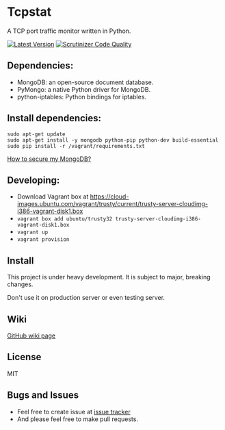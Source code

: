# Tcpstat

A TCP port traffic monitor written in Python.

[![Latest Version](https://img.shields.io/pypi/v/tcpstat.svg?label=pypi)](https://pypi.python.org/pypi/tcpstat/)
[![Scrutinizer Code Quality](https://scrutinizer-ci.com/g/caizixian/tcpstat/badges/quality-score.png?b=master)](https://scrutinizer-ci.com/g/caizixian/tcpstat/?branch=master)

## Dependencies:

* MongoDB: an open-source document database.
* PyMongo: a native Python driver for MongoDB.
* python-iptables: Python bindings for iptables.

## Install dependencies:

```
sudo apt-get update
sudo apt-get install -y mongodb python-pip python-dev build-essential
sudo pip install -r /vagrant/requirements.txt
```

[How to secure my MongoDB?][3]

## Developing:

* Download Vagrant box at https://cloud-images.ubuntu.com/vagrant/trusty/current/trusty-server-cloudimg-i386-vagrant-disk1.box
* `vagrant box add ubuntu/trusty32 trusty-server-cloudimg-i386-vagrant-disk1.box`
* `vagrant up`
* `vagrant provision`

## Install

This project is under heavy development. It is subject to major, breaking changes.

Don't use it on production server or even testing server.

## Wiki

[GitHub wiki page][1]

## License

MIT

## Bugs and Issues

* Feel free to create issue at [issue tracker][2]
* And please feel free to make pull requests.

[1]:https://github.com/caizixian/tcpstat/wiki
[2]:https://github.com/caizixian/tcpstat/issues
[3]:https://docs.mongodb.org/manual/administration/security/
